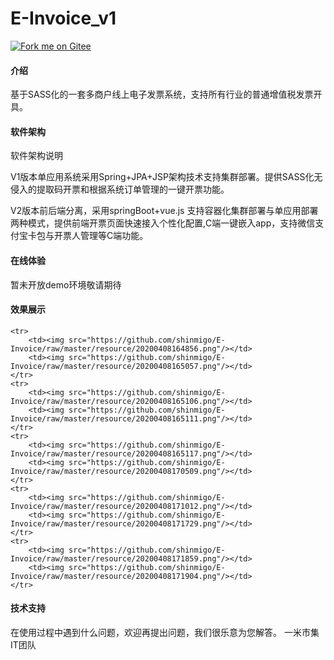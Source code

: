 # E-Invoice_v1
[![Fork me on Gitee](https://gitee.com/shinmigo/E-Invoice/widgets/widget_6.svg)](https://gitee.com/shinmigo/E-Invoice)
#### 介绍
基于SASS化的一套多商户线上电子发票系统，支持所有行业的普通增值税发票开具。

#### 软件架构
软件架构说明

V1版本单应用系统采用Spring+JPA+JSP架构技术支持集群部署。提供SASS化无侵入的提取码开票和根据系统订单管理的一键开票功能。

V2版本前后端分离，采用springBoot+vue.js 支持容器化集群部署与单应用部署两种模式，提供前端开票页面快速接入个性化配置,C端一键嵌入app，支持微信支付宝卡包与开票人管理等C端功能。
#### 在线体验
暂未开放demo环境敬请期待

#### 效果展示


    <tr>
        <td><img src="https://github.com/shinmigo/E-Invoice/raw/master/resource/20200408164856.png"/></td>
        <td><img src="https://github.com/shinmigo/E-Invoice/raw/master/resource/20200408165057.png"/></td>
    </tr>
    <tr>
        <td><img src="https://github.com/shinmigo/E-Invoice/raw/master/resource/20200408165106.png"/></td>
        <td><img src="https://github.com/shinmigo/E-Invoice/raw/master/resource/20200408165111.png"/></td>
    </tr>
    <tr>
        <td><img src="https://github.com/shinmigo/E-Invoice/raw/master/resource/20200408165117.png"/></td>
        <td><img src="https://github.com/shinmigo/E-Invoice/raw/master/resource/20200408170509.png"/></td>
    </tr>
    <tr>
        <td><img src="https://github.com/shinmigo/E-Invoice/raw/master/resource/20200408171012.png"/></td>
        <td><img src="https://github.com/shinmigo/E-Invoice/raw/master/resource/20200408171729.png"/></td>
    </tr>
    <tr>
        <td><img src="https://github.com/shinmigo/E-Invoice/raw/master/resource/20200408171859.png"/></td>
        <td><img src="https://github.com/shinmigo/E-Invoice/raw/master/resource/20200408171904.png"/></td>
    </tr>
</table>

#### 技术支持
在使用过程中遇到什么问题，欢迎再提出问题，我们很乐意为您解答。
                                                                        一米市集IT团队



